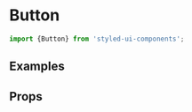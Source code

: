 # Button
```js
import {Button} from 'styled-ui-components';
```

## Examples
<!-- STORY -->

## Props

